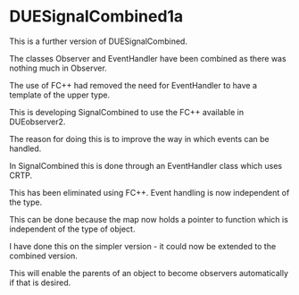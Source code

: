 # DUESignalCombined1a

This is a further version of DUESignalCombined.

The classes Observer and EventHandler have been combined as there was nothing much in Observer.

The use of FC++ had removed the need for EventHandler to have a template of the upper type.

This is developing SignalCombined to use the FC++ available in DUEobserver2.

The reason for doing this is to improve the way in which events can be handled.

In SignalCombined this is done through an EventHandler class which uses CRTP.

This has been eliminated using FC++. Event handling is now independent of the type.

This can be done because the map now holds a pointer to function which is independent of the type of object.

I have done this on the simpler version - it could now be extended to the combined version.

This will enable the parents of an object to become observers automatically if that is desired.
